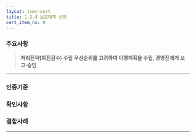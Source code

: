```yaml
---
layout: isms-cert
title: 1.2.4 보호대책 선정
cert_item_no: 9
---
```


### 주요사항  
> **처리전략(회전감수) 수립 우선순위를 고려하여 이행계획을 수립, 경영진에게 보고‧승인**

---  

### 인증기준


### 확인사항



### 결함사례



---



